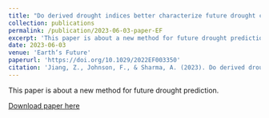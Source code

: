 ```yaml
---
title: "Do derived drought indices better characterize future drought change?"
collection: publications
permalink: /publication/2023-06-03-paper-EF
excerpt: 'This paper is about a new method for future drought prediction.'
date: 2023-06-03
venue: 'Earth‘s Future'
paperurl: 'https://doi.org/10.1029/2022EF003350'
citation: 'Jiang, Z., Johnson, F., & Sharma, A. (2023). Do derived drought indices better characterize future drought change? <i>Earth‘s Future</i>, 11, e2022EF003350.'
---
```


This paper is about a new method for future drought prediction.

[Download paper here](http://zejiang-unsw.github.io/files/Jiang-EF-2023.pdf)

